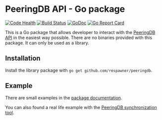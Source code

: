 # PeeringDB API - Go package

[![Code Health](https://landscape.io/github/respawner/peeringdb/master/landscape.svg?style=flat)](https://landscape.io/github/respawner/peeringdb/master)
[![Build Status](https://travis-ci.org/respawner/peeringdb.svg?branch=master)](https://travis-ci.org/respawner/peeringdb)
[![GoDoc](https://godoc.org/github.com/respawner/peeringdb?status.svg)](https://godoc.org/github.com/respawner/peeringdb)
[![Go Report Card](https://goreportcard.com/badge/github.com/respawner/peeringdb)](https://goreportcard.com/report/github.com/respawner/peeringdb)

This is a Go package that allows developer to interact with the
[PeeringDB API](https://peeringdb.com/apidocs/) in the easiest way possible.
There are no binaries provided with this package. It can only be used as a
library.

## Installation

Install the library package with `go get github.com/respawner/peeringdb`.

## Example

There are small examples in the
[package documentation](https://godoc.org/github.com/respawner/peeringdb).

You can also found a real life example with the
[PeeringDB synchronization tool](https://github.com/respawner/peeringdb-sync).

